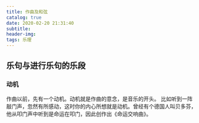 ```yaml
---
title: 作曲及和弦
catalog: true
date: 2020-02-20 21:31:40
subtitle:
header-img:
tags: 乐理
---
```


## 乐句与进行乐句的乐段

### 动机
作曲以前，先有一个动机。动机就是作曲的意念，是音乐的开头。
比如听到一阵敲门声，忽然有所感动，这时你的内心所想就是动机。曾经有个德国人叫贝多芬，他从叩门声中听到是命运在叩门，因此创作出《命运交响曲》。